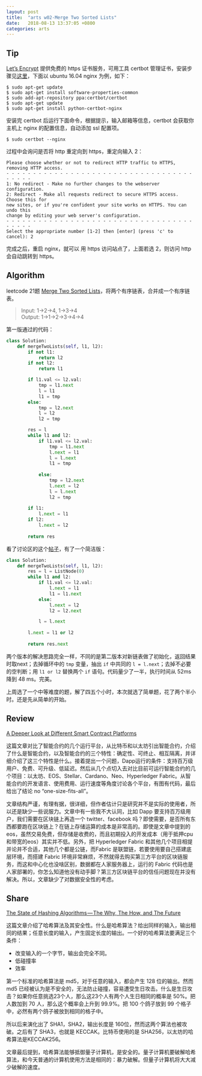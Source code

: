 ```yaml
---
layout: post
title:  "arts w02-Merge Two Sorted Lists"
date:   2018-08-13 13:37:05 +0800
categories: arts
---
```


## Tip
[Let’s Encrypt](https://letsencrypt.org/getting-started/) 提供免费的 https 证书服务，可用工具 certbot 管理证书，安装步骤见[这里](https://certbot.eff.org/lets-encrypt/ubuntuxenial-nginx)，下面以 ubuntu 16.04 nginx 为例，如下：

```
$ sudo apt-get update
$ sudo apt-get install software-properties-common
$ sudo add-apt-repository ppa:certbot/certbot
$ sudo apt-get update
$ sudo apt-get install python-certbot-nginx
```

安装完 certbot 后运行下面命令，根据提示，输入邮箱等信息，certbot 会获取你主机上 nginx 的配置信息，自动添加 ssl 配置项。

```
$ sudo certbot --nginx
```

过程中会询问是否将 http 重定向到 https，重定向输入 2：

```
Please choose whether or not to redirect HTTP traffic to HTTPS, removing HTTP access.
- - - - - - - - - - - - - - - - - - - - - - - - - - - - - - - - - - - - - - - -
1: No redirect - Make no further changes to the webserver configuration.
2: Redirect - Make all requests redirect to secure HTTPS access. Choose this for
new sites, or if you're confident your site works on HTTPS. You can undo this
change by editing your web server's configuration.
- - - - - - - - - - - - - - - - - - - - - - - - - - - - - - - - - - - - - - - -
Select the appropriate number [1-2] then [enter] (press 'c' to cancel): 2
```

完成之后，重启 nginx，就可以 用 https 访问站点了，上面若选 2，则访问 http 会自动跳转到 https。

## Algorithm
leetcode 21题 [Merge Two Sorted Lists](https://leetcode.com/problems/merge-two-sorted-lists/description/)，将两个有序链表，合并成一个有序链表。

>Input: 1->2->4, 1->3->4  
Output: 1->1->2->3->4->4

第一版通过的代码：

```python
class Solution:
    def mergeTwoLists(self, l1, l2):
        if not l1:
            return l2
        if not l2:
            return l1

        if l1.val <= l2.val:
            tmp = l1.next
            l = l1
            l1 = tmp
        else:
            tmp = l2.next
            l = l2
            l2 = tmp

        res = l
        while l1 and l2:
            if l1.val <= l2.val:             
                tmp = l1.next
                l.next = l1
                l = l.next
                l1 = tmp
                
            else:
                tmp = l2.next
                l.next = l2
                l = l.next
                l2 = tmp
        
        if l1:
            l.next = l1
        if l2:
            l.next = l2
        
        return res
```

看了讨论区的这个[帖子](https://leetcode.com/problems/merge-two-sorted-lists/discuss/9735/Python-solutions-(iteratively-recursively-iteratively-in-place).)，有了一个简洁版：

```python
class Solution:
    def mergeTwoLists(self, l1, l2):
        res = l = ListNode(0)
        while l1 and l2:
            if l1.val <= l2.val:
                l.next = l1
                l1 = l1.next
            else:
                l.next = l2
                l2 = l2.next

            l = l.next
        
        l.next = l1 or l2
        
        return res.next
```
两个版本的解决思路完全一样，不同的是第二版本对新链表做了初始化，返回结果时取next；去掉循环中的 `tmp` 变量，抽出 `if` 中共同的 `l = l.next`；去掉不必要的空判断；用 `l1 or l2` 替换两个 `if` 语句。代码量少了一半，执行时间从 52ms 降到 48 ms。完美。

上周选了一个中等难度的题，解了四五个小时，本次就选了简单题，花了两个半小时。还是先从简单的开始。

## Review
[A Deeper Look at Different Smart Contract Platforms](https://blockgeeks.com/guides/different-smart-contract-platforms/)

这篇文章对比了智能合约的几个运行平台，从比特币和以太坊引出智能合约，介绍了什么是智能合约，以及智能合约的三个特性：确定性、可终止、相互隔离，并详细介绍了这三个特性是什么。接着提出一个问题，Dapp运行的条件：支持百万级用户、免费、可升级、低延迟。然后从几个点切入去对比目前可运行智能合约的几个项目：以太坊、EOS、Stellar、Cardano、Neo、Hyperledger Fabric。从智能合约的开发语言、使用费用、运行速度等角度讨论各个平台，有图有代码，最后给出了结论 no “one-size-fits-all”。

文章结构严谨，有理有据，很详细，但作者估计只是研究并不是实际的使用者，所以还是缺少一些说服力。文章中有一些我不大认同，比如 Dapp 要支持百万级用户，我们需要在区块链上再造一个 twitter、facebook 吗？即使需要，是否所有东西都要跑在区块链上？在链上存储运算的成本是非常高的。即使是文章中提到的 eos，虽然交易免费，但存储是收费的，而且初期投入的开发成本（用于抵押cpu和带宽的eos）其实并不低。另外，把 Hyperledger Fabric 和其他几个项目相提并论并不合适，其他几个都是公链，而Fabric 是联盟链，若要使用要自己搭建底层环境，而搭建 Fabric 环境非常麻烦，不然就得去购买第三方平台的区块链服务，而这和中心化也没啥区别，数据都在人家服务器上，运行的 Fabric 代码也是人家部署的，你怎么知道他没有动手脚？第三方区块链平台的信任问题现在并没有解决。所以，文章缺少了对数据安全性的考虑。

## Share
[The State of Hashing Algorithms — The Why, The How, and The Future](https://medium.com/zkcapital/the-state-of-hashing-algorithms-the-why-the-how-and-the-future-b21d5c0440de)

这篇文章介绍了哈希算法及其安全性。什么是哈希算法？给出同样的输入，输出相同的结果；任意长度的输入，产生固定长度的输出。一个好的哈希算法要满足三个条件：

* 改变输入的一个字节，输出会完全不同。
* 低碰撞率
* 效率

第一个标准的哈希算法是 md5，对于任意的输入，都会产生 128 位的输出。然而 md5 已经被认为是不安全的，无法防止碰撞，容易遭受生日攻击。什么是生日攻击？如果你任意挑选23个人，那么这23个人有两个人生日相同的概率是 50%。把人数加到 70 人，那么这个概率会上升到 99.9%。把 100 个鸽子放到 99 个格子中，必然有两个鸽子被放到相同的格子中。

所以后来演化出了 SHA1，SHA2，输出长度是 160位，然而这两个算法也被攻破。之后有了 SHA3，也就是 KECCAK。比特币使用的是 SHA256，以太坊的哈希算法是KECCAK256。

文章最后提到，哈希算法能够抵御量子计算机，是安全的。量子计算机要破解哈希算法，和今天普通的计算机使用方法是相同的：暴力破解。但量子计算机将大大减少破解的速度。



